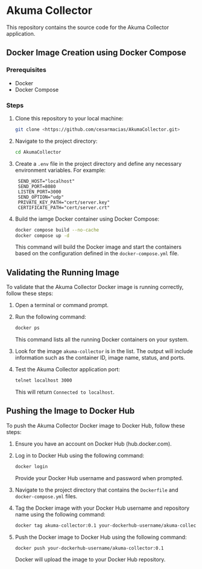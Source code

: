 # Akuma Collector

This repository contains the source code for the Akuma Collector application.

## Docker Image Creation using Docker Compose

### Prerequisites
- Docker
- Docker Compose

### Steps

1. Clone this repository to your local machine:

   ```bash
   git clone <https://github.com/cesarmacias/AkumaCollector.git>
   ```

2. Navigate to the project directory:

   ```bash
   cd AkumaCollector
   ```

3. Create a `.env` file in the project directory and define any necessary environment variables. For example:

   ```
    SEND_HOST="localhost"
    SEND_PORT=8080
    LISTEN_PORT=3000
    SEND_OPTION="udp"
    PRIVATE_KEY_PATH="cert/server.key"
    CERTIFICATE_PATH="cert/server.crt"
   ```

4. Build the iamge Docker container using Docker Compose:

   ```bash
   docker compose build --no-cache
   docker compose up -d
   ```

   This command will build the Docker image and start the containers based on the configuration defined in the `docker-compose.yml` file.

## Validating the Running Image

To validate that the Akuma Collector Docker image is running correctly, follow these steps:

1. Open a terminal or command prompt.

2. Run the following command:

   ```bash
   docker ps
   ```

   This command lists all the running Docker containers on your system.

3. Look for the image `akuma-collector` is in the list. The output will include information such as the container ID, image name, status, and ports.

4. Test the Akuma Collector application port:

   ```bash
   telnet localhost 3000
   ```

   This will return `Connected to localhost`.

## Pushing the Image to Docker Hub

To push the Akuma Collector Docker image to Docker Hub, follow these steps:

1. Ensure you have an account on Docker Hub (hub.docker.com).

2. Log in to Docker Hub using the following command:

   ```bash
   docker login
   ```

   Provide your Docker Hub username and password when prompted.

3. Navigate to the project directory that contains the `Dockerfile` and `docker-compose.yml` files.

4. Tag the Docker image with your Docker Hub username and repository name using the following command:

   ```bash
   docker tag akuma-collector:0.1 your-dockerhub-username/akuma-collector:0.1
   ```

5. Push the Docker image to Docker Hub using the following command:

   ```bash
   docker push your-dockerhub-username/akuma-collector:0.1
   ```

   Docker will upload the image to your Docker Hub repository.
